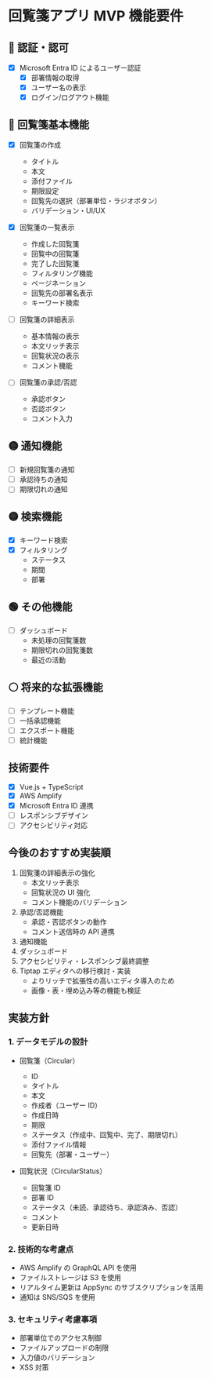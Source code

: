 # 回覧箋アプリ MVP 機能要件

## 🔴 認証・認可

- [x] Microsoft Entra ID によるユーザー認証
  - [x] 部署情報の取得
  - [x] ユーザー名の表示
  - [x] ログイン/ログアウト機能

## 🔴 回覧箋基本機能

- [x] 回覧箋の作成

  - タイトル
  - 本文
  - 添付ファイル
  - 期限設定
  - 回覧先の選択（部署単位・ラジオボタン）
  - バリデーション・UI/UX

- [x] 回覧箋の一覧表示

  - 作成した回覧箋
  - 回覧中の回覧箋
  - 完了した回覧箋
  - フィルタリング機能
  - ページネーション
  - 回覧先の部署名表示
  - キーワード検索

- [ ] 回覧箋の詳細表示

  - 基本情報の表示
  - 本文リッチ表示
  - 回覧状況の表示
  - コメント機能

- [ ] 回覧箋の承認/否認
  - 承認ボタン
  - 否認ボタン
  - コメント入力

## 🟡 通知機能

- [ ] 新規回覧箋の通知
- [ ] 承認待ちの通知
- [ ] 期限切れの通知

## 🟡 検索機能

- [x] キーワード検索
- [x] フィルタリング
  - ステータス
  - 期間
  - 部署

## 🟢 その他機能

- [ ] ダッシュボード
  - 未処理の回覧箋数
  - 期限切れの回覧箋数
  - 最近の活動

## ⚪ 将来的な拡張機能

- [ ] テンプレート機能
- [ ] 一括承認機能
- [ ] エクスポート機能
- [ ] 統計機能

## 技術要件

- [x] Vue.js + TypeScript
- [x] AWS Amplify
- [x] Microsoft Entra ID 連携
- [ ] レスポンシブデザイン
- [ ] アクセシビリティ対応

## 今後のおすすめ実装順

1. 回覧箋の詳細表示の強化
   - 本文リッチ表示
   - 回覧状況の UI 強化
   - コメント機能のバリデーション
2. 承認/否認機能
   - 承認・否認ボタンの動作
   - コメント送信時の API 連携
3. 通知機能
4. ダッシュボード
5. アクセシビリティ・レスポンシブ最終調整
6. Tiptap エディタへの移行検討・実装
   - よりリッチで拡張性の高いエディタ導入のため
   - 画像・表・埋め込み等の機能も検証

## 実装方針

### 1. データモデルの設計

- 回覧箋（Circular）

  - ID
  - タイトル
  - 本文
  - 作成者（ユーザー ID）
  - 作成日時
  - 期限
  - ステータス（作成中、回覧中、完了、期限切れ）
  - 添付ファイル情報
  - 回覧先（部署・ユーザー）

- 回覧状況（CircularStatus）
  - 回覧箋 ID
  - 部署 ID
  - ステータス（未読、承認待ち、承認済み、否認）
  - コメント
  - 更新日時

### 2. 技術的な考慮点

- AWS Amplify の GraphQL API を使用
- ファイルストレージは S3 を使用
- リアルタイム更新は AppSync のサブスクリプションを活用
- 通知は SNS/SQS を使用

### 3. セキュリティ考慮事項

- 部署単位でのアクセス制御
- ファイルアップロードの制限
- 入力値のバリデーション
- XSS 対策
